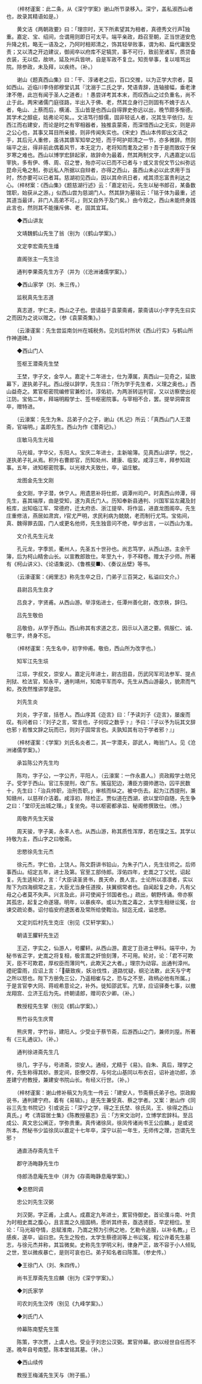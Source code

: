 <!-- { "loadSidebar": true } -->
　　（梓材谨案：此二条，从《深宁学案》谢山所节录移入。深宁，盖私淑西山者也，故录其精语如是。）

　　黄文洁《两朝政要》曰：「理宗时，天下所素望其为相者，真德秀文行声独重。嘉定、宝、绍间，佥谓用则即日可太平。端平亲政，趋召至朝，正当世道安危升降之机，略无一语及之，乃阿时相郑清之，饰其轻举败事，谓为和、扁代庸医受责；又以清之开边建议，御阅卒以府库不足犒赏，事不可行，致前至诸军，质贷备衣装，无以偿，故哄，延及州兵皆哄，自是军政不复立。知贡举事，复以喧骂出院。除参政，未及拜，以疾终。（补。）

　　谢山《题真西山集》曰：「干、淳诸老之后，百口交推，以为正学大宗者，莫如西山。近临川李侍郎穆堂讥其『沈溺于二氏之学，梵语青辞，连轴接幅，垂老津津不倦，此岂有闻于圣人之道者』！愚尝详考其本末，而叹西山之过负重名，尚不止于此。两宋诸儒门庭径路，半出入于佛、老，然其立身行己则固有不媿于古人者，龟山、上蔡而后，横浦、玉山皆是也西山自得罪史弥远以出，晚节颇多惭德。其学术之醇疵，姑弗论可矣。。文洁笃行醇儒，固非轻诋人者，况其生平依归，左西江而右建安，而论是时之有宰相器者，独推袁蒙斋，而深惜西山之无实，则是非之公心也，其事又耳目所亲接，则非传闻失实也。《宋史》西山本传即出文洁之手，其后元人重修，虽讳其隳军知举之短，而于呵护郑清之一节，亦多微辞。然则端平之出，得非前此偶着风节，本无定力，老将知而耄及之邪﹖吾于是而致叹于保岁寒之难也。西山以博学宏辞起家，故辞命为最着，然其两制文字，凡遇嘉定以后宰执，多有伊、傅、周、召之誉，殆亦可以已而不已者与﹖或又言倪文节公纠弥远昆命元龟之制，弥远私人所据以自辩者，亦得之西山，虽西山未必以此求用于当时，然亦要可以已者耳。慈湖初见西山，因以其命讯日者，戒其须忘富贵利达之心。（梓材案：《西山集》《题慈湖行述》云：「嘉定初元，先生以秘书郎召，某备数馆职，始获从之游。」似西山尝为慈湖门人。然其辞为墓铭云：「铭于体为最重，述其道当最详，非门人高弟不可。」则又自外于及门矣。）由今观之，西山未能终身践此言也，然则其不能攘斥佛、老，固其宜耳。

　　◆西山讲友

　　文靖魏鹤山先生了翁（别为（《鹤山学案》。）

　　文定李宏斋先生燔

　　直阁张主一先生洽

　　通判李果斋先生方子（并为（《沧洲诸儒学案》。）

　　◆西山家学（刘、朱三传。）

　　监税真先生志道

　　真志道，字仁夫，西山之子也。尝请益于袁蒙斋甫，蒙斋请以小字字先生曰实之而因为之说以赠之。（参《袁蒙斋集》。）

　　（云濠谨案：先生尝监南剑州在城税务。见刘后村所状《西山行实》与鹤山所作神道碑。）

　　◆西山门人

　　签枢王潜斋先生埜

　　王埜，字子文，金华人。嘉定十二年进士，仕为潭属，真西山一见奇之，延致幕下，遂执弟子礼。西山授以辞学，先生曰：「所为学于先生者，义理之奥也。」西山益奇之。累官枢密院编修官兼检讨。淳佑初，为两浙转运判官，又以访察使出视江防。宝佑二年，拜端明殿学士、签书枢密院事。与宰相不合，罢。提举洞霄宫卒，赠特进。

　　（云濠案：先生为朱、吕弟子介之子，谢山《札记》所云：「真西山门人王潜斋，官端明。」盖即先生。西山为作《潜斋记》。）

　　庄敏马先生光祖

　　马光祖，字华父，东阳人。宝庆二年进士，主新喻簿。见真西山讲学，悦之，遂执弟子礼从焉。积升右曹郎官，历知处州、建康、临安。咸淳三年，拜参知政事。五年，进知枢密院事。以光禄大夫致仕，卒，谥庄敏。

　　龙图金先生文刚

　　金文刚，字子潜，休宁人。用遗恩补将仕郎，调潭州司户。时真西山帅潭，得先生，喜其端厚，由是受知，遂为真氏门人。历知奉新县通判、兴国军监左藏及封桩库，出知临江军、常德府，迁太府丞、浙江提举、将作监，进直龙图阁卒。先生庄重修洁，燕居如肃宾，官尤严明，求民利病为兢兢，老而制行尤笃。宝佑间，真、魏得罪去国，门人或更名他师，先生独音问不绝，举步出言，一以西山为准。

　　文介孔先生元龙

　　孔元龙，字季凯，衢州人，先圣五十世孙也。尚志笃学，从西山游。主余干簿，后为柯山精舍山长。以宣教郎致仕。年至九十，手不释卷。赠太子少师。所著有《柯山讲义》、《论语集说》、《鲁樵斐■》、《奏议丛壁》等书。

　　（云濠谨案：《阙里志》称先生卒之日，门弟子三百哭之，私谥曰文介。）

　　县尉吕先生良才

　　吕良才，字贤甫。从西山游。举淳佑进士，任潭州善化尉，改京秩，辞归。

　　吕先生敬伯

　　吕敬伯，从学于西山。西山称其有求道之志，因示以入道之要。佩服仁、诚、敬三字，终身不忘。

　　（梓材谨案：先生名中，初字仲甫。敬伯，西山所为改字也。）

　　知军江先生埙

　　江埙，字叔文，崇安人。嘉定元年进士，尉古田县，历武冈军司法参军、提点刑狱、检法官，知永平，通判靖州，知南平军而卒。先生从西山游最久，貌肃而气和，孜孜然惟讲学是崇。

　　刘先生炎

　　刘炎，字子宣，括苍人。西山序其《迩言》曰：「予读刘子《迩言》，屡废而叹。有问者曰：『刘子之言，常言也，子何叹之数乎﹖』予曰：『子以予为玩其文辞也邪﹖若惟文辞之玩而已，则刘子固常言也。夫孰知其有功于学者邪﹖』」

　　（梓材谨案：《学案》刘氏名炎者二，其一字潜夫，邵武人，晦翁门人。见《沧洲诸儒学案》。）

　　承旨陈公齐先生均

　　陈均，字子公，一字公齐，平阳人，（云濠案：一作永嘉人。）资政殿学士昉兄子。受学于西山。官江东提刑，改广东。猺寇犯边，漕臣方摄帅邀功，囚平民数十，先生曰：「治兵帅职，治刑吾职。」审核而纵之。被中伤去。起为江西提刑，兼知赣州，以慈祥介洁着。咸淳初，除检正。贾似道在西湖，欲以堂印自随，先生争之曰：「堂印无出城之理。」复坐免。寻以枢密都承旨、秘阁修撰致仕。（修。）

　　周敬齐先生天骏

　　周天骏，字子美，永丰人也。从西山游，称其质性浑厚，若在璞之玉。其学以持敬为主，西山字之曰敬斋。

　　忠愍徐先生元杰

　　徐元杰，字仁伯，上饶人。陈文蔚讲书铅山，为朱子门人，先生往师之。后师事西山。绍定五年，进士及第。官至工部侍郎。淳佑四年，史嵩之丁父忧，诏起复。先生适轮对，言：「大臣读圣贤书，畏天命，畏人言。士论所以凛凛者，实以陛下为四海纲常之主，大臣尤当身任道揆，扶翼纲常者也。自闻起复之命，凡有父母之心者莫不失声。兴言及此，非可使闻于邻国者也。」疏出，朝野传诵。帝亦察其孤忠，起复之命遂寝。明年，以暴疾卒。或以为嵩之毒之，太学生相继讼冤，台谏交疏论奏。诏付临安府逮医者及常所给使鞫治。狱迄无成，谥忠愍。

　　文定刘后村先生克庄（别见《艾轩学案》。）

　　朝请王臞轩先生迈

　　王迈，字实之，仙游人，号臞轩。从西山游。嘉定丁丑进士甲科。端平中，为秘书省正字，史嵩之将复相，极言嵩之奸憸刻薄，不可用。轮对，论：「君不可欺天，臣不可欺君，厚权臣而薄同气，此欺天之大者。」理宗为动容。出通判漳州。禋祀雷雨，应诏上言：「蘗致疾，妖冶伐性，道路忧疑，纲沦法斁，此天与宁考之所以怒也。陛下方册免三公，乃遥相崔与之，恐与之不至，政柄必他有所属。」于是言官李大同、蒋岘希意论之，补外。徙知邵武军。亢旱，应诏驿奏七事，以撤龙翔宫、立济王后为先。终朝请郎，赠司农少卿。（补。）

　　教授程先生掌（别见《鹤山学案》。）

　　熊竹谷先生庆冑

　　熊庆冑，字竹谷，建阳人。少受业于蔡节斋，后游西山之门，兼师刘垕。所著有《三礼通议》。（补。）

　　通判徐进斋先生几

　　徐几，字子与，号进斋，崇安人。通经，尤精于《易》。自朱、真后，理学之传，先生称得其妙。景定间，臣僚交荐，与何北山基同以布衣召，诏补迪功郎，添差建宁府教授，兼建安书院山长。有经义行世。（补。）

　　（梓材谨案：谢山修补稿又为先生一传云：「建安人，节斋蔡氏弟子也。崇政殿说书，通判建宁府。着有《易辑》。」是先生兼受真、蔡之学者。又案：谢山作《同谷三先生书院记》引或说云：「深宁之学，得之王氏埜、徐氏凤，王、徐得之西山真氏。」考《清容居士集》《陈教授墓志》云：「方宋文治时，立博学宏辞科。至吕成公、真文忠公阐正，学弥贵重。真传诸徐凤，徐凤传诸尚书王公应麟。」是或说所本。然秘书少监徐凤以嘉定十七年卒，深宁以前一年生，无师传之理，岂谓先生邪﹖

　　通直汤存斋先生千

　　郡守汤晦静先生巾

　　侍郎汤息庵先生中（并为《存斋晦静息庵学案》。）

　　◆忠愍同调

　　忠公刘先生汉弼

　　刘汉弼，字正甫，上虞人。成嘉定九年进士，累官侍御史。首论濮斗南、叶贲为时相史嵩之腹心，且言嵩之久擅国柄，愿听其终丧，亟选贤臣，早定相位。至论：「马光祖夺情，总赋淮南，乃嵩之预为引例之地，乞勒令追服，以补名教。」已感疾，遂卒，谥曰忠。先生之殁也，太学生蔡德润等上书讼冤，程公许着先生墓志，与徐元杰并称，其旨微矣。史称先生学明义利，律身严正，故不容于小人倾轧之世，至以微疾暴亡，是则可哀也已。弟子知名者曰陈策。（参史传。）

　　◆王徐门人（刘、朱四传。）

　　尚书王厚斋先生应麟（别为《深宁学案》。）

　　◆刘氏家学

　　司农刘先生汉传（别见《九峰学案》。）

　　◆刘氏门人

　　帅幕陈南墅先生策

　　陈策，字次贾，上虞人也。受业于刘忠公汉弼。累官帅幕。欲以经世自任而不遂。晚年自号南墅。陈本堂铭其墓。（补。）

　　◆西山续传

　　教授王梅浦先生天与（附子振。）

